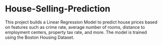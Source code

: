 # House-Selling-Prediction
This project builds a Linear Regression Model to predict house prices based on features such as crime rate, average number of rooms, distance to employment centers, property tax rate, and more. The model is trained using the Boston Housing Dataset.
